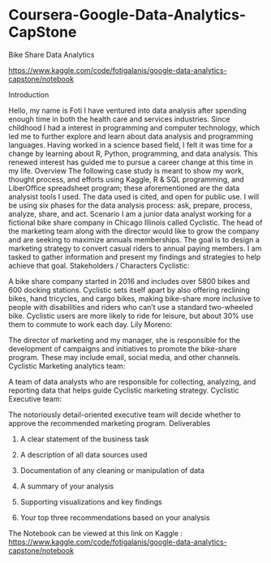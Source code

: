 # Coursera-Google-Data-Analytics-CapStone
Bike Share Data Analytics 

https://www.kaggle.com/code/fotigalanis/google-data-analytics-capstone/notebook

Introduction

Hello, my name is Foti I have ventured into data analysis after spending enough time in both the health care and services industries. Since childhood I had a interest in programming and computer technology, which led me to further explore and learn about data analysis and programming languages. Having worked in a science based field, I felt it was time for a change by learning about R, Python, programming, and data analysis. This renewed interest has guided me to pursue a career change at this time in my life.
Overview
The following case study is meant to show my work, thought process, and efforts using Kaggle, R & SQL programming, and LiberOffice spreadsheet program; these aforementioned are the data analysist tools I used. The data used is cited, and open for public use. I will be using six phases for the data analysis process: ask, prepare, process, analyze, share, and act.
Scenario
I am a junior data analyst working for a fictional bike share company in Chicago Illinois called Cyclistic. The head of the marketing team along with the director would like to grow the company and are seeking to maximize annuals memberships. The goal is to design a marketing strategy to convert casual riders to annual paying members. I am tasked to gather information and present my findings and strategies to help achieve that goal.
Stakeholders / Characters
Cyclistic:

A bike share company started in 2016 and includes over 5800 bikes and 600 docking stations. Cyclistic sets itself apart by also offering reclining bikes, hand tricycles, and cargo bikes, making bike-share more inclusive to people with disabilities and riders who can’t use a standard two-wheeled bike. Cyclistic users are more likely to ride for leisure, but about 30% use them to commute to work each day.
Lily Moreno:

The director of marketing and my manager, she is responsible for the development of campaigns and initiatives to promote the bike-share program. These may include email, social media, and other channels.
Cyclistic Marketing analytics team:

A team of data analysts who are responsible for collecting, analyzing, and reporting data that helps guide Cyclistic marketing strategy.
Cyclistic Executive team:

The notoriously detail-oriented executive team will decide whether to approve the recommended marketing program.
Deliverables
1. A clear statement of the business task

2. A description of all data sources used

3. Documentation of any cleaning or manipulation of data

4. A summary of your analysis

5. Supporting visualizations and key findings

6. Your top three recommendations based on your analysis

The Notebook can be viewed at this link on Kaggle : https://www.kaggle.com/code/fotigalanis/google-data-analytics-capstone/notebook
